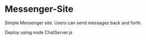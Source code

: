 # Messenger-Site
Simple Messenger site. Users can send messages back and forth.

Deploy using node ChatServer.js
